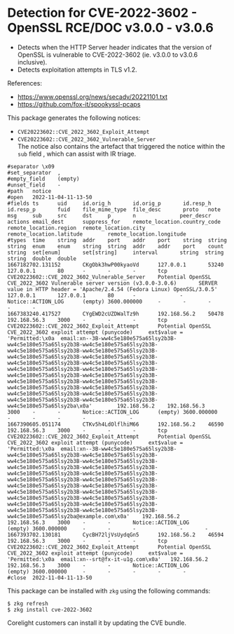# Detection for CVE-2022-3602 - OpenSSL RCE/DOC v3.0.0 - v3.0.6

- Detects when the HTTP Server header indicates that the version of OpenSSL is vulnerable to CVE-2022-3602 (ie. v3.0.0 to v3.0.6 inclusive).
- Detects exploitation attempts in TLS v1.2.  

References:
- https://www.openssl.org/news/secadv/20221101.txt
- https://github.com/fox-it/spookyssl-pcaps  


This package generates the following notices:
* `CVE20223602::CVE_2022_3602_Exploit_Attempt`  
* `CVE20223602::CVE_2022_3602_Vulnerable_Server`   
The notice also contains the artefact that triggered the notice within the `sub` field , which can assist with IR triage.  

```
#separator \x09
#set_separator  ,
#empty_field    (empty)
#unset_field    -
#path   notice
#open   2022-11-04-11-13-50
#fields ts      uid     id.orig_h       id.orig_p       id.resp_h       id.resp_p       fuid    file_mime_type  file_desc       proto   note    msg     sub     src     dst     p       n              peer_descr      actions email_dest      suppress_for    remote_location.country_code    remote_location.region  remote_location.city    remote_location.latitude        remote_location.longitude
#types  time    string  addr    port    addr    port    string  string  string  enum    enum    string  string  addr    addr    port    count   string  set[enum]       set[string]     interval       string  string  string  double  double
1667182702.131152       CKgObk3hwP00kyaoVd      127.0.0.1       53240   127.0.0.1       80      -       -       -       tcp     CVE20223602::CVE_2022_3602_Vulnerable_Server    Potential OpenSSL CVE_2022_3602 Vulnerable server version (v3.0.0-3.0.6)       SERVER value in HTTP header = 'Apache/2.4.54 (Fedora Linux) OpenSSL/3.0.5'      127.0.0.1       127.0.0.1       80      -              -       Notice::ACTION_LOG      (empty) 3600.000000     -       -       -       -       -
1667383240.417527       CYgEWD2cUZDWalTz9h      192.168.56.2    50478   192.168.56.3    3000    -       -       -       tcp     CVE20223602::CVE_2022_3602_Exploit_Attempt      Potential OpenSSL CVE_2022_3602 exploit attempt (punycode)     ext$value = 'Permitted:\x0a  email:xn--3B-ww4c5e180e575a65lsy2b3B-ww4c5e180e575a65lsy2b3B-ww4c5e180e575a65lsy2b3B-ww4c5e180e575a65lsy2b3B-ww4c5e180e575a65lsy2b3B-ww4c5e180e575a65lsy2b3B-ww4c5e180e575a65lsy2b3B-ww4c5e180e575a65lsy2b3B-ww4c5e180e575a65lsy2b3B-ww4c5e180e575a65lsy2b3B-ww4c5e180e575a65lsy2b3B-ww4c5e180e575a65lsy2b3B-ww4c5e180e575a65lsy2b3B-ww4c5e180e575a65lsy2b3B-ww4c5e180e575a65lsy2b3B-ww4c5e180e575a65lsy2b3B-ww4c5e180e575a65lsy2b3B-ww4c5e180e575a65lsy2b3B-ww4c5e180e575a65lsy2b3B-ww4c5e180e575a65lsy2b3B-ww4c5e180e575a65lsy2b3B-ww4c5e180e575a65lsy2ba\x0a'        192.168.56.2    192.168.56.3    3000    -       -       Notice::ACTION_LOG      (empty) 3600.000000     -       -       -       -              -
1667390605.051174       CTKv5h4LdOlflhiM66      192.168.56.2    46590   192.168.56.3    3000    -       -       -       tcp     CVE20223602::CVE_2022_3602_Exploit_Attempt      Potential OpenSSL CVE_2022_3602 exploit attempt (punycode)     ext$value = 'Permitted:\x0a  email:xn--3B-ww4c5e180e575a65lsy2b3B-ww4c5e180e575a65lsy2b3B-ww4c5e180e575a65lsy2b3B-ww4c5e180e575a65lsy2b3B-ww4c5e180e575a65lsy2b3B-ww4c5e180e575a65lsy2b3B-ww4c5e180e575a65lsy2b3B-ww4c5e180e575a65lsy2b3B-ww4c5e180e575a65lsy2b3B-ww4c5e180e575a65lsy2b3B-ww4c5e180e575a65lsy2b3B-ww4c5e180e575a65lsy2b3B-ww4c5e180e575a65lsy2b3B-ww4c5e180e575a65lsy2b3B-ww4c5e180e575a65lsy2b3B-ww4c5e180e575a65lsy2b3B-ww4c5e180e575a65lsy2b3B-ww4c5e180e575a65lsy2b3B-ww4c5e180e575a65lsy2b3B-ww4c5e180e575a65lsy2b3B-ww4c5e180e575a65lsy2b3B-ww4c5e180e575a65lsy2ba@example.com\x0a'    192.168.56.2    192.168.56.3    3000    -       -       Notice::ACTION_LOG      (empty) 3600.000000     -       -       -              -       -
1667393702.130181       CycBH72ljVsUydqGn5      192.168.56.2    46594   192.168.56.3    3000    -       -       -       tcp     CVE20223602::CVE_2022_3602_Exploit_Attempt      Potential OpenSSL CVE_2022_3602 exploit attempt (punycode)     ext$value = 'Permitted:\x0a  email:xn--srt@fx-it-u1g.com\x0a'   192.168.56.2    192.168.56.3    3000    -       -       Notice::ACTION_LOG             (empty) 3600.000000     -       -       -       -       -
#close  2022-11-04-11-13-50
```


This package can be installed with `zkg` using the following commands:
```
$ zkg refresh
$ zkg install cve-2022-3602
```

Corelight customers can install it by updating the CVE bundle.
